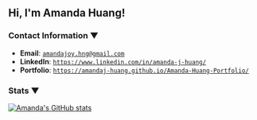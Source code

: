 ## Hi, I'm Amanda Huang!

### Contact Information ▼
* **Email**: [`amandajoy.hng@gmail.com`](mailto:amandajoy.hng@gmail.com)
* **LinkedIn**: [`https://www.linkedin.com/in/amanda-j-huang/`](https://www.linkedin.com/in/amanda-j-huang/)
* **Portfolio**: [`https://amandaj-huang.github.io/Amanda-Huang-Portfolio/`](https://amandaj-huang.github.io/Amanda-Huang-Portfolio/)

### Stats ▼
[![Amanda's GitHub stats](https://github-readme-stats.vercel.app/api?username=AmandaJ-Huang&hide=stars&show_icons=true&theme=react)](https://github.com/AmandaJ-Huang/github-readme-stats)
